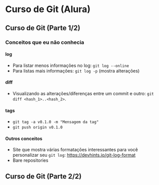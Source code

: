 # Curso de Git (Alura)

## Curso de Git (Parte 1/2)

### Conceitos que eu não conhecia

#### log

* Para listar menos informações no log: `git log --online`
* Para listas mais informações: `git log -p` (mostra alterações)

#### diff

* Visualizando as alterações/diferenças entre um commit e outro: `git diff <hash_1>..<hash_2>`.

#### tags

* `git tag -a v0.1.0 -m "Mensagem da tag"`
* `git push origin v0.1.0`

#### Outros conceitos

* Site que mostra várias formatações interessantes para você personalizar seu `git log`: https://devhints.io/git-log-format
* Bare repositories 

## Curso de Git (Parte 2/2)
